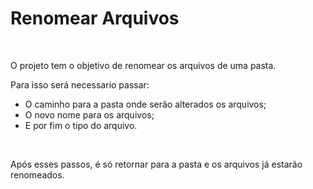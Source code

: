 <h1>Renomear Arquivos</h1>
<br>
<p>O projeto tem o objetivo de renomear os arquivos de uma pasta.</p>
<p>Para isso será necessario passar:</p>
<ul>
  <li>O caminho para a pasta onde serão alterados os arquivos;</li>
  <li>O novo nome para os arquivos;</li>
  <li>E por fim o tipo do arquivo.</li>
</ul>
<br>
<p>Após esses passos, é só retornar para a pasta e os arquivos já estarão renomeados.</p>
